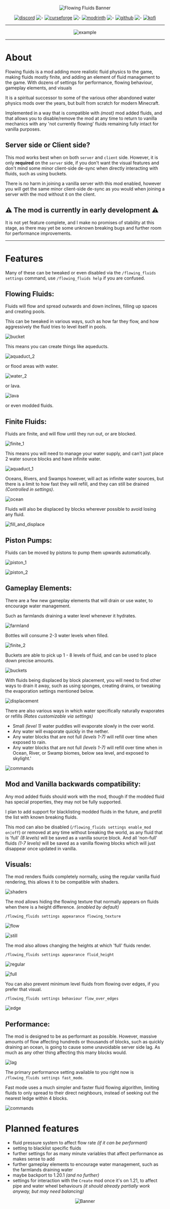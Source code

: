 


<span align="center">

![Flowing Fluids Banner](.github/assets/logo_wide.png)

[![discord](.github/assets/discord.png)](https://discord.com/invite/rURmwrzUcz)
![-](.github/assets/dash.png)
[![curseforge](.github/assets/cf.png)]()
![-](.github/assets/dash.png)
[![modrinth](.github/assets/mr.png)]()
![-](.github/assets/dash.png)
[![github](.github/assets/gh.png)]()
![-](.github/assets/dash.png)
[![kofi](.github/assets/kofi.png)](https://ko-fi.com/traben)



---

![example](.github/assets/gifs/lava.gif)

</span>

---

# About

Flowing fluids is a mod adding more realistic fluid physics to the game, making fluids mostly finite, and adding an 
element of fluid management to the game. With dozens of settings for performance, flowing behaviour, gameplay elements, and visuals

It is a spiritual successor to some of the various other abandoned water physics mods over the years, but built from scratch for modern
Minecraft. 

Implemented in a way that is compatible with *(most)* mod added fluids, and that allows you to 
disable/remove the mod at any time to return to vanilla mechanics with any 'not currently flowing' fluids remaining fully intact for vanilla purposes.

## Server side or Client side?

This mod works best when on both `server` and `client` side. However, it is only **required** on the `server` side, if 
you don't want the visual features and don't mind some minor client-side de-sync when directly interacting with fluids, such as using buckets.

There is no harm in joining a vanilla server with this mod enabled, however you will get the same minor client-side de-sync
as you would when joining a server with the mod without it on the client.

## ⚠️ The mod is currently in early development ⚠️
It is not yet feature complete, and I make no promises of stability at this stage, as there may yet be 
some unknown breaking bugs and further room for performance improvements.

---

# Features

Many of these can be tweaked or even disabled via the `/flowing_fluids settings` command, use `/flowing_fluids help` if you are confused.

## **Flowing Fluids**:

Fluids will flow and spread outwards and down inclines, filling up spaces and creating pools.

This can be tweaked in various ways, such as how far they flow, and how aggressively the fluid tries to level itself in pools.

![bucket](.github/assets/gifs/bucket.gif)

This means you can create things like aqueducts.

![aquaduct_2](.github/assets/gifs/aquaduct_2.gif)

or flood areas with water.

![water_2](.github/assets/gifs/water_2.gif)

or lava.

![lava](.github/assets/gifs/lava.gif)

or even modded fluids.


## **Finite Fluids**:

Fluids are finite, and will flow until they run out, or are blocked.

![finite_1](.github/assets/gifs/finite_1.gif)

This means you will need to manage your water supply, and can't just place 2 water source blocks and have infinite water.

![aquaduct_1](.github/assets/gifs/aquaduct_1.gif)

Oceans, Rivers, and Swamps however, will act as infinite water sources, but there is a limit to how fast they will refill,
and they can still be drained *(Controlled in settings)*.

![ocean](.github/assets/gifs/ocean.gif)

Fluids will also be displaced by blocks wherever possible to avoid losing any fluid.

![fill_and_displace](.github/assets/gifs/fill_and_displace.gif)

## **Piston Pumps**:

Fluids can be moved by pistons to pump them upwards automatically.

![piston_1](.github/assets/gifs/piston_1.gif)

![piston_2](.github/assets/gifs/piston_2.gif)

## **Gameplay Elements**:

There are a few new gameplay elements that will drain or use water, to encourage water management.

Such as farmlands draining a water level whenever it hydrates.

![farmland](.github/assets/gifs/farmland.gif)

Bottles will consume 2-3 water levels when filled.

![finite_2](.github/assets/gifs/finite_2.gif)

Buckets are able to pick up 1 - 8 levels of fluid, and can be used to place down precise amounts.

![buckets](.github/assets/buckets.png)

With fluids being displaced by block placement, you will need to find other ways to drain it away, such as using sponges, creating drains, 
or tweaking the evaporation settings mentioned below.

![displacement](.github/assets/gifs/displacement.gif)

There are also various ways in which water specifically naturally evaporates or refills *(Rates customizable via settings)*

- Small *(level 1)* water puddles will evaporate slowly in the over world.
- Any water will evaporate quickly in the nether.
- Any water blocks that are not full *(levels 1-7)* will refill over time when exposed to rain.
- Any water blocks that are not full *(levels 1-7)* will refill over time when in Ocean, River, or Swamp biomes, below sea level, and exposed to skylight.'

![commands](.github/assets/commands_2.png)

## **Mod and Vanilla backwards compatibility**:

Any mod added fluids should work with the mod, though if the modded fluid has special properties, they may not be fully supported.

I plan to add support for blacklisting modded fluids in the future, and prefill the list with known breaking fluids.

This mod can also be disabled (`/flowing_fluids settings enable_mod on|off`) or removed at any time without breaking the world, as any fluid that is 'full' *(8 levels)* will be saved as a vanilla source block. 
And all 'non-full' fluids *(1-7 levels)* will be saved as a vanilla flowing blocks which will just disappear once updated in vanilla.

## **Visuals**:

The mod renders fluids completely normally, using the regular vanilla fluid rendering, this allows it to be compatible with shaders.

![shaders](.github/assets/shaders.png)

The mod allows hiding the flowing texture that normally appears on fluids when there is a height difference. *(enabled by default)*

`/flowing_fluids settings appearance flowing_texture`

![flow](.github/assets/flow.png)

![still](.github/assets/still.png)

The mod also allows changing the heights at which 'full' fluids render.

`/flowing_fluids settings appearance fluid_height`

![regular](.github/assets/regular.png)

![full](.github/assets/full.png)

You can also prevent minimum level fluids from flowing over edges, if you prefer that visual.

`/flowing_fluids settings behaviour flow_over_edges`

![edge](.github/assets/edge.png)

## **Performance**:

The mod is designed to be as performant as possible. However, massive amounts of flow affecting hundreds or thousands of blocks,
such as quickly draining an ocean, is going to cause some unavoidable server side lag. As much as any other thing affecting this many blocks would.

![lag](.github/assets/gifs/ocean.gif)

The primary performance setting available to you right now is `/flowing_fluids settings fast_mode`. 

Fast mode uses a much simpler and faster fluid flowing algorithm, limiting fluids to only spread to their direct neighbours, instead of seeking out the nearest ledge within 4 blocks.

![commands](.github/assets/commands.png)


# Planned features

- fluid pressure system to affect flow rate *(if it can be performant)*
- setting to blacklist specific fluids
- further settings for as many minute variables that affect performance as makes sense to add
- further gameplay elements to encourage water management, such as the farmlands draining water
- maybe backport to 1.20.1 *(and no further)*
- settings for interaction with the `Create` mod once it's on 1.21, to affect pipe and water wheel behaviours *(it should already partially work anyway, but may need balancing)*




<span align="center">

![Banner](.github/assets/wide.png)

</span>